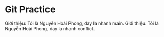 # Git Practice
Giới thiệu: Tôi là Nguyễn Hoài Phong, day la nhanh main.
Giới thiệu: Tôi là Nguyễn Hoài Phong, day la nhanh conflict.
